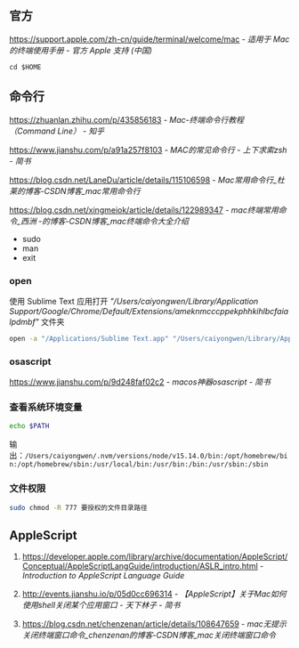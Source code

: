 ## 官方

https://support.apple.com/zh-cn/guide/terminal/welcome/mac - *适用于 Mac 的终端使用手册 - 官方 Apple 支持 (中国)*


``` shell
cd $HOME
```

## 命令行

https://zhuanlan.zhihu.com/p/435856183 - *Mac-终端命令行教程（Command Line） - 知乎*

https://www.jianshu.com/p/a91a257f8103 - *MAC的常见命令行 - 上下求索zsh - 简书*

https://blog.csdn.net/LaneDu/article/details/115106598 - *Mac常用命令行_杜莱的博客-CSDN博客_mac常用命令行*

https://blog.csdn.net/xingmeiok/article/details/122989347 - *mac终端常用命令_西洲 -的博客-CSDN博客_mac终端命令大全介绍*

- sudo
- man
- exit

### open

使用 Sublime Text 应用打开 *"/Users/caiyongwen/Library/Application Support/Google/Chrome/Default/Extensions/ameknmcccppekphhkihlbcfaialpdmbf"* 文件夹
```bash
open -a "/Applications/Sublime Text.app" "/Users/caiyongwen/Library/Application Support/Google/Chrome/Default/Extensions/ameknmcccppekphhkihlbcfaialpdmbf"
```

### osascript

https://www.jianshu.com/p/9d248faf02c2 - *macos神器osascript - 简书*

### 查看系统环境变量

```sh
echo $PATH
```

输出：`/Users/caiyongwen/.nvm/versions/node/v15.14.0/bin:/opt/homebrew/bin:/opt/homebrew/sbin:/usr/local/bin:/usr/bin:/bin:/usr/sbin:/sbin`

### 文件权限

```sh
sudo chmod -R 777 要授权的文件目录路径
```

## AppleScript

1. https://developer.apple.com/library/archive/documentation/AppleScript/Conceptual/AppleScriptLangGuide/introduction/ASLR_intro.html - *Introduction to AppleScript Language Guide*

2. http://events.jianshu.io/p/05d0cc696314 - *【AppleScript】关于Mac如何使用shell关闭某个应用窗口 - 天下林子 - 简书*

3. https://blog.csdn.net/chenzenan/article/details/108647659 - *mac无提示关闭终端窗口命令_chenzenan的博客-CSDN博客_mac关闭终端窗口命令*